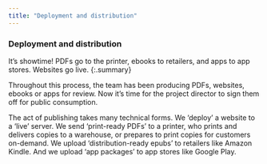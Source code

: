```yaml
---
title: "Deployment and distribution"
---
```


### Deployment and distribution

It’s showtime! PDFs go to the printer, ebooks to retailers, and apps to app stores. Websites go live.
{:.summary}

Throughout this process, the team has been producing PDFs, websites, ebooks or apps for review. Now it’s time for the project director to sign them off for public consumption.

The act of publishing takes many technical forms. We ‘deploy’ a website to a ‘live’ server. We send ‘print-ready PDFs’ to a printer, who prints and delivers copies to a warehouse, or prepares to print copies for customers on-demand.  We upload ‘distribution-ready epubs’ to retailers like Amazon Kindle. And we upload ‘app packages’ to app stores like Google Play.
